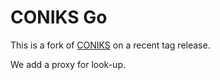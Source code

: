 # CONIKS Go

This is a fork of [CONIKS](https://github.com/coniks-sys/coniks-go) on a recent tag release.

We add a proxy for look-up.
